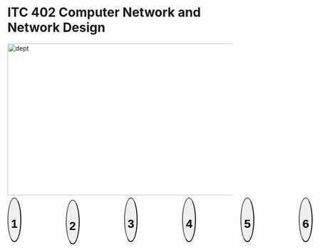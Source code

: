# ITC 402 Computer Network and Network Design

<img src="https://eduguide.co.in/wp-content/uploads/2023/09/computer-networking-courses-09-09-2023.jpg" width="1100px" height="340px" alt="dept">
<div style="display: flex; flex-direction: row; align-items: center; gap:100px">
  <button id="button1" style="border-radius: 50%; width: 100px; height: 100px;"><h1>1</h1></button>
  <button id="button2" style="border-radius: 50%; width: 100px; height: 100px; margin-top: 10px;"><h1>2</h1></button>
  <button id="button3" style="border-radius: 50%; width: 100px; height: 100px;"><h1>3</h1></button>
  <button id="button4" style="border-radius: 50%; width: 100px; height: 100px;"><h1>4</h1></button>
  <button id="button5" style="border-radius: 50%; width: 100px; height: 100px;"><h1>5</h1></button>
  <button id="button6" style="border-radius: 50%; width: 100px; height: 100px;"><h1>6</h1></button></div>
  <div id="module1" style="display: none; text-align: left;">
    <h2>Module 1:</h2>
    <h3>Introduction to Computer Networks</h3>
    <ul>
      <li>Uses Of Computer Networks:</li>
      <ul>
        <li>Network Hardware</li>
        <li>Network Software</li>
        <li>Protocol Layering, Reference Models: OSI, TCP/IP</li>
        <li>Comparison of OSI & TCP/IP, Network Devices.</li>
      </ul>
    </ul>
    <img src="http://moodle.apsit.org.in/moodle/theme/image.php/essential/url/1688710952/icon" class="iconlarge actityicon" alt=" " role="presentation"> <a href="/wiki/cnnd_module1">Module 1 notes</a>
  </div>

  <div id="module2" style="display: none;">
    <h2>Module 2:</h2>
    <h3>Physical Layer &amp; Data Link Layer:</h3>
    <ul>
      <li>Physical layer: Guided Media, Unguided Media, Wireless Transmission: Electromagnetic Spectrum. Switching: Circuit-Switched Networks, Packet Switching, Structure Of A Switch</li>
      <li>DLL Design Issues(Services, Framing, Error Control, Flow Control), Error Detection and Correction(Hamming Code, Parity, CRC, Checksum), Elementary Data * Link protocols: Stop and Wait, Sliding Window(Go Back N, Selective Repeat), Piggybacking, HDLC</li>
      <li>Medium Access Protocols: Random Access, Controlled Access, Channelization. Ethernet Protocol: Standard Ethernet, Fast Ethernet (100 Mbps), Gigabit Ethernet, 10-Gigabit Ethernet</li>
    </ul>
    <p>CO mapped:</p>
    <p>CO2: Categorize the types of transmission media and dissect design issues, protocols and data link layer concepts</p>
    <p><img src="http://moodle.apsit.org.in/moodle/theme/image.php/essential/url/1688710952/icon" class="iconlarge activityicon" alt=" " role="presentation"> <a href="/wiki/cnnd_module2_I">Module 2 notes part-I</a></p>
    <p id="L30"></p>
    <p><img src="http://moodle.apsit.org.in/moodle/theme/image.php/essential/url/1688710952/icon" class="iconlarge activityicon" alt=" " role="presentation"> <a href="/wiki/cnnd_module2_II">Module 2 notes part-II</a></p>
  </div>
<div id="module3" style="display: none;">
  <h2>Module 3:</h2>
  <h3>Network Layer</h3>
  <ul>
    <li>Network Layer Services, Packet Switching, Network Layer Performance, IPv4 Addressing (classful and classless), Subnetting, Supernetting ,IPv4 Protocol, DHCP, Network Address Translation (NAT).</li>
    <li>Routing algorithms:Distance Vector Routing, Link state routing,Path Vector Routing.</li>
    <li>Protocols –RIP,OSPF,BGP.</li>
    <li>Next Generation IP:IPv6 Addressing,IPv6 Protocol,Transition fromIPV4 to IPV6</li>
  </ul>
  <p>CO mapped:</p>
  <p>CO3: Analyze the routing protocols and assign IP address to networks.</p>
  <img src="http://moodle.apsit.org.in/moodle/theme/image.php/essential/url/1688710952/icon" class="iconlarge activityicon" alt=" " role="presentation"> <a href="/wiki/cnnd_module3">Module 3 notes</a>
</div>

<div id="module4" style="display: none;">
  <h2>Module 4:</h2>
  <h3>Transport Layer &amp; Session Layer</h3>
  <ul>
    <li>TransportLayer:</li>
    <ul>
      <li>Transport Layer Services</li>
      <li>Connectionless &amp; Connection-oriented Protocols</li>
      <li>Transport Layer protocols:</li>
      <ul>
        <li>User Datagram Protocol: UDP Services, UDP Applications</li>
        <li>Transmission Control Protocol: TCP Services, TCP Features, Segment, A TCP Connection, Windows in TCP</li>
      </ul>
      <li>Flow Control, Error Control, TCP Congestion Control, TCP Timers.</li>
    </ul>
    <li>Session Layer:</li>
    <ul>
      <li>Session layer design issues,</li>
      <li>Session Layer protocol - Remote Procedure Call (RPC)</li>
    </ul>
  </ul>
  <p>CO mapped:</p>
  <p>CO4: Explain the data transportation and session management issues and related protocols used for end to end delivery of data</p>
  <img src="http://moodle.apsit.org.in/moodle/theme/image.php/essential/url/1688710952/icon" class="iconlarge activityicon" alt=" " role="presentation"> <a href="/wiki/cnnd_module4">Module 4 notes</a>
</div>

<div id="module5" style="display: none;">
  <h2>Module 5:</h2>
  <h3>Presentation Layer &amp; Application Layer</h3>
  <ul>
    <li>Presentation layer: Compression: Comparison between Lossy Compression and Lossless Compression,Huffman Coding, Speech Compression, LZW, RLE, Image Compression –GIF,JPEG.</li>
    <li>Application layer:Standard Client-Server Protocols: World Wide Web, HTTP, FTP, Electronic Mail, Domain Name System (DNS), SNMP</li>
  </ul>
  <p>CO mapped:</p>
  <p>CO5: List the data presentation techniques and illustrate the client/server model in application layer protocols</p>
  <img src="http://moodle.apsit.org.in/moodle/theme/image.php/essential/url/1688710952/icon" class="iconlarge activityicon" alt=" " role="presentation"> <a href="/wiki/cnnd_module5">Module 5 notes</a>
</div>

<div id="module6" style="display: none;">
  <h2>Module 6:</h2>
  <h3>Network Design Concepts</h3>
  <ul>
    <li>Introduction to VLAN, VPN</li>
    <li>A case study to design a network for an organization meeting the following guidelines:Networking Devices,</li>
    <ul>
      <li>IP addressing: Subnetting, Supernetting, Routing Protocols to be used, Services to be used: TELNET, SSH, FTP server, Web server, File server, DHCP server and DNS server</li>
    </ul>
  </ul>
  <p>CO mapped:</p>
  <p>CO6: Use of networking concepts of IP address, Routing, and application services to design a network for an organizationModule 6 : Network Design Concepts</p>
  <img src="http://moodle.apsit.org.in/moodle/theme/image.php/essential/url/1688710952/icon" class="iconlarge activityicon" alt=" " role="presentation"> <a href="/wiki/cnnd_module6">Module 6 notes</a>
</div>
<script>
  const buttons = document.querySelectorAll('button[id^="button"]');
  const modules = document.querySelectorAll('div[id^="module"]');

  buttons.forEach((button, index) => {
    button.addEventListener('click', (event) => {
      event.preventDefault();
      modules.forEach((module, moduleIndex) => {
        module.style.display = index === moduleIndex ? 'block' : 'none';
      });
    });
  });
</script>